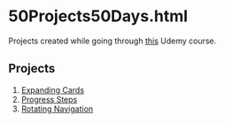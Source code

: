 # 50Projects50Days.html

Projects created while going through [this](https://www.udemy.com/course/50-projects-50-days/) Udemy course.

## Projects

1. [Expanding Cards](https://github.com/kaynmay/50Projects50Days.html/tree/main/50%20projects%2050%20days/expanding%20cards)
2. [Progress Steps](https://github.com/kaynmay/50Projects50Days.html/tree/main/50%20projects%2050%20days/progress%20steps)
3. [Rotating Navigation](https://github.com/kaynmay/50Projects50Days.html/tree/main/50%20projects%2050%20days/rotating%20navigation)
